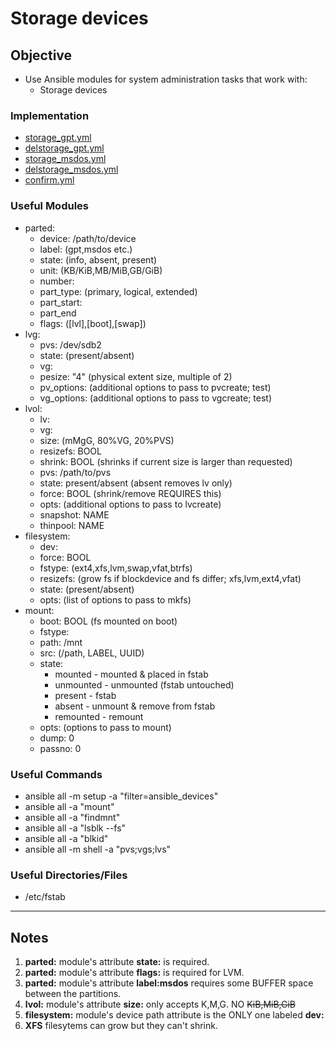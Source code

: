 # Storage devices

## Objective 
* Use Ansible modules for system administration tasks that work with:
	* Storage devices

### Implementation
* [storage_gpt.yml](storage_gpt.yml)
* [delstorage_gpt.yml](delstorage_gpt.yml)
* [storage_msdos.yml](storage_msdos.yml)
* [delstorage_msdos.yml](delstorage_msdos.yml)
* [confirm.yml](confirm.yml)

### Useful Modules
* parted:
	* device: /path/to/device
	* label: (gpt,msdos etc.)
	* state: (info, absent, present)
	* unit: (KB/KiB,MB/MiB,GB/GiB) 
	* number: 
	* part_type: (primary, logical, extended)
	* part_start: 
	* part_end
	* flags: ([lvl],[boot],[swap])
* lvg:
	* pvs: /dev/sdb2
	* state: (present/absent)
	* vg:
	* pesize: "4" (physical extent size, multiple of 2)
	* pv_options: (additional options to pass to pvcreate; test)
	* vg_options: (additional options to pass to vgcreate; test)
* lvol:
	* lv:
	* vg:
	* size: (mMgG, 80%VG, 20%PVS)
	* resizefs: BOOL
	* shrink: BOOL (shrinks if current size is larger than requested)
	* pvs: /path/to/pvs
	* state: present/absent (absent removes lv only)
	* force: BOOL (shrink/remove REQUIRES this)
	* opts: (additional options to pass to lvcreate)
	* snapshot: NAME
	* thinpool: NAME
* filesystem:
	* dev:
	* force: BOOL
	* fstype: (ext4,xfs,lvm,swap,vfat,btrfs)
	* resizefs: (grow fs if blockdevice and fs differ; xfs,lvm,ext4,vfat)
	* state: (present/absent)
	* opts: (list of options to pass to mkfs)
* mount:
	* boot: BOOL (fs mounted on boot)
	* fstype:
	* path: /mnt
	* src: (/path, LABEL, UUID)
	* state: 
		* mounted - mounted & placed in fstab
		* unmounted - unmounted (fstab untouched)
		* present - fstab
		* absent - unmount & remove from fstab
		* remounted - remount
	* opts: (options to pass to mount)
	* dump: 0
	* passno: 0 
	  

### Useful Commands
* ansible all -m setup -a "filter=ansible_devices"
* ansible all -a "mount"
* ansible all -a "findmnt"
* ansible all -a "lsblk --fs"
* ansible all -a "blkid"
* ansible all -m shell -a "pvs;vgs;lvs"

### Useful Directories/Files
* /etc/fstab

---

## Notes

1. **parted:** module's attribute **state:** is required.
2. **parted:** module's attribute **flags:** is required for LVM.
3. **parted:** module's attribute **label:msdos** requires some BUFFER space between the partitions.
5. **lvol:** module's attribute **size:** only accepts K,M,G. NO ~~KiB,MiB,GiB~~
6. **filesystem:** module's device path attribute is the ONLY one labeled **dev:**
7. **XFS** filesytems can grow but they can't shrink. 


